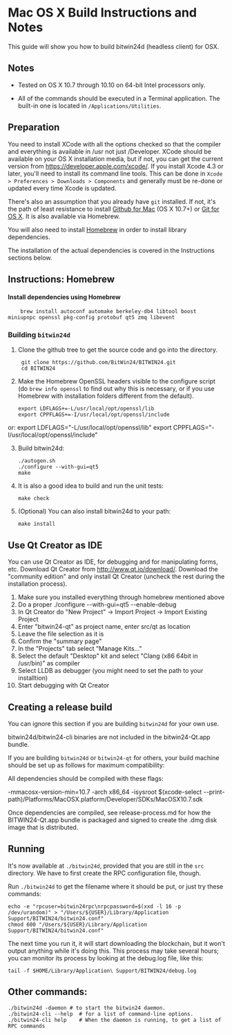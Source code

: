 Mac OS X Build Instructions and Notes
====================================
This guide will show you how to build bitwin24d (headless client) for OSX.

Notes
-----

* Tested on OS X 10.7 through 10.10 on 64-bit Intel processors only.

* All of the commands should be executed in a Terminal application. The
built-in one is located in `/Applications/Utilities`.

Preparation
-----------

You need to install XCode with all the options checked so that the compiler
and everything is available in /usr not just /Developer. XCode should be
available on your OS X installation media, but if not, you can get the
current version from https://developer.apple.com/xcode/. If you install
Xcode 4.3 or later, you'll need to install its command line tools. This can
be done in `Xcode > Preferences > Downloads > Components` and generally must
be re-done or updated every time Xcode is updated.

There's also an assumption that you already have `git` installed. If
not, it's the path of least resistance to install [Github for Mac](https://mac.github.com/)
(OS X 10.7+) or
[Git for OS X](https://code.google.com/p/git-osx-installer/). It is also
available via Homebrew.

You will also need to install [Homebrew](http://brew.sh) in order to install library
dependencies.

The installation of the actual dependencies is covered in the Instructions
sections below.

Instructions: Homebrew
----------------------

#### Install dependencies using Homebrew

        brew install autoconf automake berkeley-db4 libtool boost miniupnpc openssl pkg-config protobuf qt5 zmq libevent

### Building `bitwin24d`

1. Clone the github tree to get the source code and go into the directory.

        git clone https://github.com/BitWin24/BITWIN24.git
        cd BITWIN24

2.  Make the Homebrew OpenSSL headers visible to the configure script  (do ```brew info openssl``` to find out why this is necessary, or if you use Homebrew with installation folders different from the default).

        export LDFLAGS+=-L/usr/local/opt/openssl/lib
        export CPPFLAGS+=-I/usr/local/opt/openssl/include

or:
        export LDFLAGS="-L/usr/local/opt/openssl/lib"
        export CPPFLAGS="-I/usr/local/opt/openssl/include"

3.  Build bitwin24d:

        ./autogen.sh
        ./configure --with-gui=qt5
        make

4.  It is also a good idea to build and run the unit tests:

        make check

5.  (Optional) You can also install bitwin24d to your path:

        make install

Use Qt Creator as IDE
------------------------
You can use Qt Creator as IDE, for debugging and for manipulating forms, etc.
Download Qt Creator from http://www.qt.io/download/. Download the "community edition" and only install Qt Creator (uncheck the rest during the installation process).

1. Make sure you installed everything through homebrew mentioned above
2. Do a proper ./configure --with-gui=qt5 --enable-debug
3. In Qt Creator do "New Project" -> Import Project -> Import Existing Project
4. Enter "bitwin24-qt" as project name, enter src/qt as location
5. Leave the file selection as it is
6. Confirm the "summary page"
7. In the "Projects" tab select "Manage Kits..."
8. Select the default "Desktop" kit and select "Clang (x86 64bit in /usr/bin)" as compiler
9. Select LLDB as debugger (you might need to set the path to your installtion)
10. Start debugging with Qt Creator

Creating a release build
------------------------
You can ignore this section if you are building `bitwin24d` for your own use.

bitwin24d/bitwin24-cli binaries are not included in the bitwin24-Qt.app bundle.

If you are building `bitwin24d` or `bitwin24-qt` for others, your build machine should be set up
as follows for maximum compatibility:

All dependencies should be compiled with these flags:

 -mmacosx-version-min=10.7
 -arch x86_64
 -isysroot $(xcode-select --print-path)/Platforms/MacOSX.platform/Developer/SDKs/MacOSX10.7.sdk

Once dependencies are compiled, see release-process.md for how the BITWIN24-Qt.app
bundle is packaged and signed to create the .dmg disk image that is distributed.

Running
-------

It's now available at `./bitwin24d`, provided that you are still in the `src`
directory. We have to first create the RPC configuration file, though.

Run `./bitwin24d` to get the filename where it should be put, or just try these
commands:

    echo -e "rpcuser=bitwin24rpc\nrpcpassword=$(xxd -l 16 -p /dev/urandom)" > "/Users/${USER}/Library/Application Support/BITWIN24/bitwin24.conf"
    chmod 600 "/Users/${USER}/Library/Application Support/BITWIN24/bitwin24.conf"

The next time you run it, it will start downloading the blockchain, but it won't
output anything while it's doing this. This process may take several hours;
you can monitor its process by looking at the debug.log file, like this:

    tail -f $HOME/Library/Application\ Support/BITWIN24/debug.log

Other commands:
-------

    ./bitwin24d -daemon # to start the bitwin24 daemon.
    ./bitwin24-cli --help  # for a list of command-line options.
    ./bitwin24-cli help    # When the daemon is running, to get a list of RPC commands
